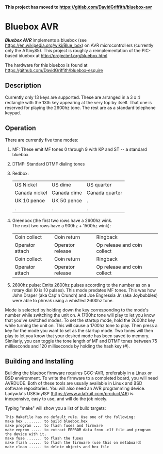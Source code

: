 **This project has moved to https://gitlab.com/DavidGriffith/bluebox-avr**


**Bluebox AVR**
===============

***Bluebox AVR*** implements a bluebox (see 
https://en.wikipedia.org/wiki/Blue_box) on AVR microcontrollers 
(currently only the ATtiny85).  This project is roughly a 
reimplementation of the PIC-based bluebox at 
http://projectmf.org/bluebox.html.

The hardware for this bluebox is found at
https://github.com/DavidGriffith/bluebox-esquire


Description
-----------

Currently only 13 keys are supported.  These are arranged in a 3 x 4 
rectangle with the 13th key appearing at the very top by itself.  That 
one is reserved for playing the 2600hz tone.  The rest are as a standard 
telephone keypad.


Operation
---------

There are currently five tone modes:

1. MF:  These emit MF tones 0 through 9 with KP and ST -- a standard bluebox.

2. DTMF:  Standard DTMF dialing tones

3. Redbox:

	|              |             |               |
	|--------------|-------------|---------------|
	| US Nickel    | US dime     | US quarter    |
	|Canada nickel | Canada dime | Canada quarter|
	| UK 10 pence  | UK 50 pence |      .        |
	|     .        |      .      |      .        |

4. Greenbox (the first two rows have a 2600hz wink.  
   The next two rows have a 900hz + 1500hz wink):

	|                  |                   |                             |
	|------------------|-------------------|-----------------------------|
	| Coin collect     | Coin return       | Ringback                    |
	| Operator attach  | Operator release  | Op release and coin collect |
	| Coin collect     | Coin return       | Ringback                    |
	| Operator attach  | Operator release  | Op release and coin collect |
    
5. 2600hz pulse: Emits 2600hz pulses according to the number as on a 
rotary dial (0 is 10 pulses).  This mode predates MF tones.  This was 
how John Draper (aka Cap'n Crunch) and Joe Engressia Jr. (aka 
Joybubbles) were able to phreak using a whistled 2600hz tone.

Mode is selected by holding down the key corresponding to the 
mode's number while switching the unit on.  A 1700hz tone will play to 
let you know that you've switched modes.  To set the startup mode, hold 
the 2600hz key while turning the unit on.  This will cause a 1700hz tone 
to play.  Then press a key for the mode you want to set as the startup 
mode.  Two tones will then play to let you know that your desired mode 
has been saved to memory.  Similarly, you can toggle the tone length of 
MF and DTMF tones between 75 milliseconds and 120 milliseconds by 
holding the hash key (\#).


Building and Installing
-----------------------

Building the bluebox firmware requires GCC-AVR, preferably in a Linux or 
BSD environment.  To write the firmware to a completed board, you will 
need AVRDUDE.  Both of these tools are usually available in Linux and 
BSD software repositories.  You will also need an AVR programming 
device.  Ladyada's USBtinyISP (https://www.adafruit.com/product/46) is 
inexpensive, easy to use, and will do the job nicely.

Typing "make" will show you a list of build targets:

    This Makefile has no default rule. Use one of the following:
    make hex ........ to build bluebox.hex
    make program .... to flash fuses and firmware
    make eeprom ..... to extract EEPROM data from .elf file and program the device with it.
    make fuse ....... to flash the fuses
    make flash ...... to flash the firmware (use this on metaboard)
    make clean ...... to delete objects and hex file


